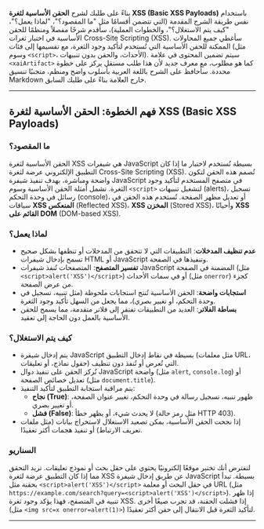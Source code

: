 بناءً على طلبك لشرح **الحقن الأساسية لثغرة XSS (Basic XSS Payloads)** باستخدام نفس طريقة الشرح المقدمة (التي تتضمن أقسامًا مثل "ما المقصود؟"، "لماذا يعمل؟"، "كيف يتم الاستغلال؟"، والخطوات العملية)، سأقدم شرحًا مفصلاً ومنظمًا للحقن الأساسية في اختبار ثغرات Cross-Site Scripting (XSS). سأغطي جميع المحاولات الممكنة للحقن الأساسية التي تُستخدم لتأكيد وجود الثغرة، مع تقسيمها إلى فئات (مثل وسوم `<script>`، الأحداث، والحقن بدون تنبيهات). سيتم تضمين المحتوى في علامة `<xaiArtifact>` كما هو مطلوب، مع معرف جديد لأن هذا طلب مستقل يركز على خطوة محددة. سأحافظ على الشرح باللغة العربية بأسلوب واضح ومنظم، متجنبًا تنسيق Markdown خارج العلامة بناءً على طلبك السابق.

---

## فهم الخطوة: الحقن الأساسية لثغرة XSS (Basic XSS Payloads)

### ما المقصود؟
الحقن الأساسية لثغرة XSS هي شيفرات JavaScript بسيطة تُستخدم لاختبار ما إذا كان التطبيق الإلكتروني عرضة لثغرة Cross-Site Scripting (XSS). تُصمم هذه الحقن لتكون واضحة ومباشرة، بهدف تنفيذ شيفرة JavaScript في متصفح المستخدم لتأكيد وجود الثغرة. تشمل أمثلة الحقن الأساسية وسوم `<script>` لتشغيل تنبيهات (alerts)، تسجيل رسائل في وحدة التحكم (console)، أو تعديل مظهر الصفحة. تُستخدم هذه الحقن في سياقات **XSS المنعكس** (Reflected XSS)، **XSS المخزن** (Stored XSS)، وأحيانًا **XSS القائم على DOM** (DOM-based XSS).

### لماذا يعمل؟
- **عدم تنظيف المدخلات**: التطبيقات التي لا تتحقق من المدخلات أو تنظفها بشكل صحيح تسمح بإدخال شيفرات HTML أو JavaScript وتنفيذها في الصفحة.
- **تفسير المتصفح**: المتصفحات تُنفذ شيفرات JavaScript المضمنة في الصفحة (مثل `<script>alert('XSS')</script>`) أو في سمات الأحداث (مثل `onerror`) كجزء من عرض الصفحة.
- **استجابات واضحة**: الحقن الأساسية تُنتج استجابات ملحوظة (مثل تنبيه، تسجيل في وحدة التحكم، أو تغيير بصري)، مما يجعل من السهل تأكيد وجود الثغرة.
- **بساطة الفلاتر**: العديد من التطبيقات تفتقر إلى فلاتر متقدمة، مما يسمح للحقن الأساسية بالعمل دون الحاجة إلى تعقيد.

### كيف يتم الاستغلال؟
- يتم إدخال شيفرة JavaScript بسيطة في نقاط إدخال التطبيق (مثل معلمات URL، حقول نماذج، أو تعليقات) التي تُعرض أو تُنفذ دون تنظيف.
- تُركز الحقن على تنفيذ دوال JavaScript واضحة (مثل `alert`, `console.log`) أو تعديل خصائص الصفحة (مثل `document.title`).
- يتم مراقبة استجابة التطبيق لتأكيد التنفيذ:
  - **نجاح (True)**: ظهور تنبيه، تسجيل رسالة في وحدة التحكم، تغيير عنوان الصفحة، أو تغيير بصري.
  - **فشل (False)**: لا يحدث شيء، أو يظهر خطأ (مثل رمز حالة HTTP 403).
- إذا نجحت الحقن الأساسية، يمكن تصعيد الاستغلال لاستخراج بيانات (مثل ملفات تعريف الارتباط) أو تنفيذ هجمات أكثر تعقيدًا.

### السناريو
لنفترض أنك تختبر موقعًا إلكترونيًا يحتوي على حقل بحث أو نموذج تعليقات. تريد التحقق مما إذا كان التطبيق عرضة لثغرة XSS عن طريق إدخال شيفرة JavaScript بسيطة. تبدأ بحقنة مثل `<script>alert('XSS')</script>` في حقل البحث أو معلمة URL (مثل `https://example.com/search?query=<script>alert('XSS')</script>`). إذا ظهر تنبيه في المتصفح، فهذا يؤكد وجود ثغرة XSS. إذا فشلت الحقنة، قد تجرب صيغًا أخرى (مثل `<img src=x onerror=alert(1)>`) لتأكيد الثغرة قبل الانتقال إلى حقن أكثر تعقيدًا.

---
